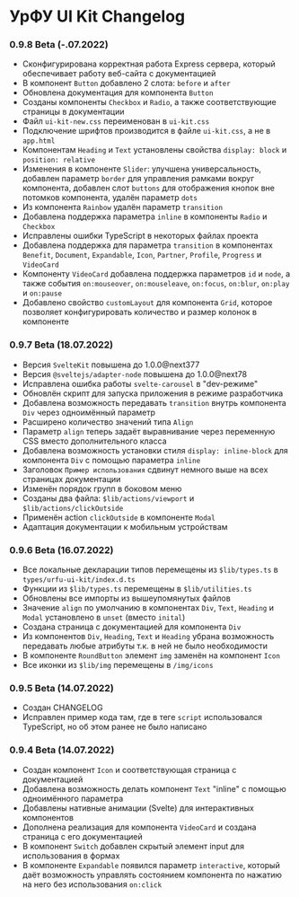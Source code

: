 # УрФУ UI Kit Changelog

### 0.9.8 Beta (-.07.2022)
- Сконфигурирована корректная работа Express сервера, который обеспечивает работу веб-сайта с документацией
- В компонент `Button` добавлено 2 слота: `before` и `after`
- Обновлена документация для компонента `Button`
- Созданы компоненты `Checkbox` и `Radio`, а также соответствующие страницы в документации
- Файл `ui-kit-new.css` переименован в `ui-kit.css`
- Подключение шрифтов производится в файле `ui-kit.css`, а не в `app.html`
- Компонентам `Heading` и `Text` установлены свойства `display: block` и `position: relative`
- Изменения в компоненте `Slider`: улучшена универсальность, добавлен параметр `border` для управления рамками вокруг компонента, добавлен слот `buttons` для отображения кнопок вне потомков компонента, удалён параметр `dots`
- Из компонента `Rainbow` удалён параметр `transition`
- Добавлена поддержка параметра `inline` в компоненты `Radio` и `Checkbox`
- Исправлены ошибки TypeScript в некоторых файлах проекта
- Добавлена поддержка для параметра `transition` в компонентах `Benefit`, `Document`, `Expandable`, `Icon`, `Partner`, `Profile`, `Progress` и `VideoCard`
- Компоненту `VideoCard` добавлена поддержка параметров `id` и `node`, а также события `on:mouseover`, `on:mouseleave`, `on:focus`, `on:blur`, `on:play` и `on:pause`
- Добавлено свойство `customLayout` для компонента `Grid`, которое позволяет конфигурировать количество и размер колонок в компоненте

### 0.9.7 Beta (18.07.2022)
- Версия `SvelteKit` повышена до 1.0.0@next377
- Версия `@sveltejs/adapter-node` повышена до 1.0.0@next78
- Исправлена ошибка работы `svelte-carousel` в "dev-режиме"
- Обновлён скрипт для запуска приложения в режиме разработчика
- Добавлена возможность передавать `transition` внутрь компонента `Div` через одноимённый параметр
- Расширено количество значений типа `Align`
- Параметр `align` теперь задаёт выравнивание через переменную CSS вместо дополнительного класса
- Добавлена возможность установки стиля `display: inline-block` для компонента `Div` с помощью параметра `inline`
- Заголовок `Пример использования` сдвинут немного выше на всех страницах документации
- Изменён порядок групп в боковом меню
- Созданы два файла: `$lib/actions/viewport` и `$lib/actions/clickOutside`
- Применён action `clickOutside` в компоненте `Modal`
- Адаптация документации к мобильным устройствам

### 0.9.6 Beta (16.07.2022)
- Все локальные декларации типов перемещены из `$lib/types.ts` в `types/urfu-ui-kit/index.d.ts`
- Функции из `$lib/types.ts` перемещены в `$lib/utilities.ts`
- Обновлены все импорты из вышеупомянутых файлов
- Значение `align` по умолчанию в компонентах `Div`, `Text`, `Heading` и `Modal` установлено в `unset` (вместо `inital`)
- Создана страница с документацией для компонента `Div`
- Из компонентов `Div`, `Heading`, `Text` и `Heading` убрана возможность передавать любые атрибуты т.к. в ней не было необходимости
- В компоненте `RoundButton` элемент `img` заменён на  компонент `Icon`
- Все иконки из `$lib/img` перемещены в `/img/icons`

### 0.9.5 Beta (14.07.2022)
- Создан CHANGELOG
- Исправлен пример кода там, где в теге `script` использовался TypeScript, но об этом ранее не было написано

### 0.9.4 Beta (14.07.2022)
- Создан компонент `Icon` и соответствующая страница с документацией
- Добавлена возможность делать компонент `Text` "inline" с помощью одноимённого параметра
- Добавлены нативные анимации (Svelte) для интерактивных компонентов
- Дополнена реализация для компонента `VideoCard` и создана страница с его документацией
- В компонент `Switch` добавлен скрытый элемент input для использования в формах
- В компоненте `Expandable` появился параметр `interactive`, который даёт возможность управлять состоянием компонента по нажатию на него без использования `on:click`